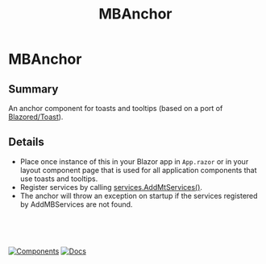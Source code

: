 ﻿---
uid: C.MBAnchor
title: MBAnchor
---
# MBAnchor

## Summary

An anchor component for toasts and tooltips (based on a port of [Blazored/Toast](https://github.com/Blazored/Toast)).

## Details

-  Place once instance of this in your Blazor app in `App.razor` or in your layout component page that is used for all application components that use toasts and tooltips.
-  Register services by calling [services.AddMtServices()](xref:Material.Blazor.ServiceCollectionExtensions.AddMBServices(Microsoft.Extensions.DependencyInjection.IServiceCollection,BlazorMdc.MBToastServiceConfiguration,BlazorMdc.MBAnimatedNavigationManagerServiceConfiguration)).
- The anchor will throw an exception on startup if the services registered by AddMBServices are not found.

&nbsp;

&nbsp;

[![Components](https://img.shields.io/static/v1?label=Components&message=Plus&color=red)](xref:A.PlusComponents)
[![Docs](https://img.shields.io/static/v1?label=API%20Documentation&message=MBToastAnchor&color=brightgreen)](xref:Material.Blazor.MBToastAnchor)